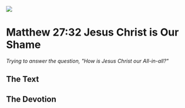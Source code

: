 <img class="intro-right" src="/images/art-matthew.jpg">

# Matthew 27:32 Jesus Christ is Our Shame

*Trying to answer the question, "How is Jesus Christ our All-in-all?"*

## The Text

## The Devotion